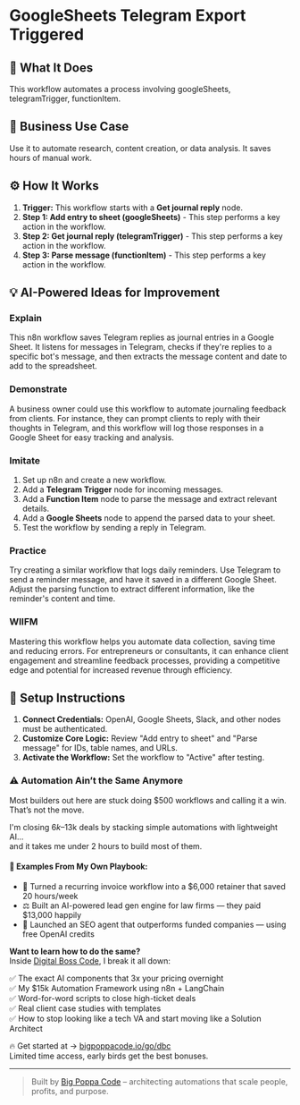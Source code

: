 # GoogleSheets Telegram Export Triggered

## 🚀 What It Does
This workflow automates a process involving googleSheets, telegramTrigger, functionItem.

## 💼 Business Use Case
Use it to automate research, content creation, or data analysis. It saves hours of manual work.

## ⚙️ How It Works
1.  **Trigger:** This workflow starts with a **Get journal reply** node.
2. **Step 1: Add entry to sheet (googleSheets)** - This step performs a key action in the workflow.
3. **Step 2: Get journal reply (telegramTrigger)** - This step performs a key action in the workflow.
4. **Step 3: Parse message (functionItem)** - This step performs a key action in the workflow.

## 💡 AI-Powered Ideas for Improvement
### Explain
This n8n workflow saves Telegram replies as journal entries in a Google Sheet. It listens for messages in Telegram, checks if they're replies to a specific bot's message, and then extracts the message content and date to add to the spreadsheet.

### Demonstrate
A business owner could use this workflow to automate journaling feedback from clients. For instance, they can prompt clients to reply with their thoughts in Telegram, and this workflow will log those responses in a Google Sheet for easy tracking and analysis.

### Imitate
1. Set up n8n and create a new workflow.
2. Add a **Telegram Trigger** node for incoming messages.
3. Add a **Function Item** node to parse the message and extract relevant details.
4. Add a **Google Sheets** node to append the parsed data to your sheet.
5. Test the workflow by sending a reply in Telegram.

### Practice
Try creating a similar workflow that logs daily reminders. Use Telegram to send a reminder message, and have it saved in a different Google Sheet. Adjust the parsing function to extract different information, like the reminder's content and time.

### WIIFM
Mastering this workflow helps you automate data collection, saving time and reducing errors. For entrepreneurs or consultants, it can enhance client engagement and streamline feedback processes, providing a competitive edge and potential for increased revenue through efficiency.

## 🔧 Setup Instructions
1. **Connect Credentials:** OpenAI, Google Sheets, Slack, and other nodes must be authenticated.
2. **Customize Core Logic:** Review "Add entry to sheet" and "Parse message" for IDs, table names, and URLs.
3. **Activate the Workflow:** Set the workflow to "Active" after testing.

### ⚠️ Automation Ain’t the Same Anymore

Most builders out here are stuck doing $500 workflows and calling it a win.  
That’s not the move.  

I'm closing $6k–$13k deals by stacking simple automations with lightweight AI...  
and it takes me under 2 hours to build most of them.

#### 🧠 Examples From My Own Playbook:
- 🔁 Turned a recurring invoice workflow into a $6,000 retainer that saved 20 hours/week  
- ⚖️ Built an AI-powered lead gen engine for law firms — they paid $13,000 happily  
- 🚀 Launched an SEO agent that outperforms funded companies — using free OpenAI credits  

**Want to learn how to do the same?**  
Inside [Digital Boss Code](https://bigpoppacode.io/go/dbc), I break it all down:

✅ The exact AI components that 3x your pricing overnight  
✅ My $15k Automation Framework using n8n + LangChain  
✅ Word-for-word scripts to close high-ticket deals  
✅ Real client case studies with templates  
✅ How to stop looking like a tech VA and start moving like a Solution Architect  

🔥 Get started at → [bigpoppacode.io/go/dbc](https://bigpoppacode.io/go/dbc)  
Limited time access, early birds get the best bonuses.

---
> Built by [Big Poppa Code](https://bigpoppacode.io) – architecting automations that scale people, profits, and purpose.
